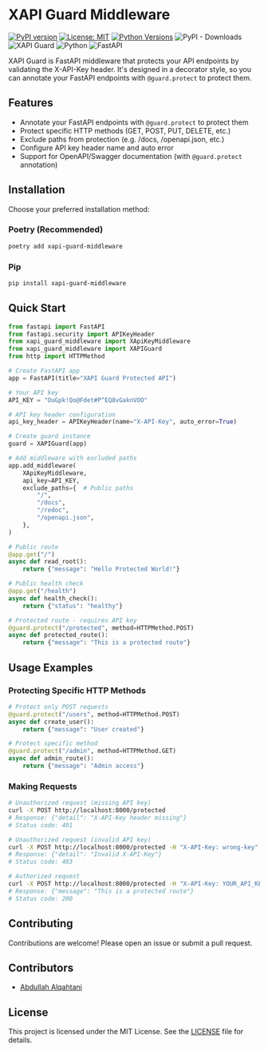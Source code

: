 # XAPI Guard Middleware

[![PyPI version](https://badge.fury.io/py/xapi-guard-middleware.svg)](https://badge.fury.io/py/xapi-guard-middleware)
[![License: MIT](https://img.shields.io/badge/License-MIT-yellow.svg)](https://opensource.org/licenses/MIT)
[![Python Versions](https://img.shields.io/pypi/pyversions/xapi-guard-middleware.svg)](https://pypi.org/project/xapi-guard-middleware/)
![PyPI - Downloads](https://img.shields.io/pypi/dm/xapi-guard-middleware)
![XAPI Guard](https://img.shields.io/badge/XAPI_Guard-0.1.3-blue)
![Python](https://img.shields.io/badge/Python-3.11-blue)
![FastAPI](https://img.shields.io/badge/FastAPI-0.109.0-blue)

XAPI Guard is FastAPI middleware that protects your API endpoints by validating the X-API-Key header. It's designed in a decorator style, so you can annotate your FastAPI endpoints with `@guard.protect` to protect them.

## Features

- Annotate your FastAPI endpoints with `@guard.protect` to protect them
- Protect specific HTTP methods (GET, POST, PUT, DELETE, etc.)
- Exclude paths from protection (e.g. /docs, /openapi.json, etc.)
- Configure API key header name and auto error
- Support for OpenAPI/Swagger documentation (with `@guard.protect` annotation)

## Installation

Choose your preferred installation method:

### Poetry (Recommended)
```bash
poetry add xapi-guard-middleware
```

### Pip
```bash
pip install xapi-guard-middleware
```

## Quick Start

```python
from fastapi import FastAPI
from fastapi.security import APIKeyHeader
from xapi_guard_middleware import XApiKeyMiddleware
from xapi_guard_middleware import XAPIGuard
from http import HTTPMethod

# Create FastAPI app
app = FastAPI(title="XAPI Guard Protected API")

# Your API key
API_KEY = "OuGpk!Qo@Fdet#P^EQ8vGaknVOO"

# API key header configuration
api_key_header = APIKeyHeader(name="X-API-Key", auto_error=True)

# Create guard instance
guard = XAPIGuard(app)

# Add middleware with excluded paths
app.add_middleware(
    XApiKeyMiddleware,
    api_key=API_KEY,
    exclude_paths={  # Public paths
        "/",
        "/docs",
        "/redoc",
        "/openapi.json",
    },
)

# Public route
@app.get("/")
async def read_root():
    return {"message": "Hello Protected World!"}

# Public health check
@app.get("/health")
async def health_check():
    return {"status": "healthy"}

# Protected route - requires API key
@guard.protect("/protected", method=HTTPMethod.POST)
async def protected_route():
    return {"message": "This is a protected route"}
```

## Usage Examples

### Protecting Specific HTTP Methods

```python
# Protect only POST requests
@guard.protect("/users", method=HTTPMethod.POST)
async def create_user():
    return {"message": "User created"}

# Protect specific method
@guard.protect("/admin", method=HTTPMethod.GET)
async def admin_route():
    return {"message": "Admin access"}
```

### Making Requests

```bash
# Unauthorized request (missing API key)
curl -X POST http://localhost:8000/protected
# Response: {"detail": "X-API-Key header missing"}
# Status code: 401

# Unauthorized request (invalid API key)
curl -X POST http://localhost:8000/protected -H "X-API-Key: wrong-key"
# Response: {"detail": "Invalid X-API-Key"}
# Status code: 403

# Authorized request
curl -X POST http://localhost:8000/protected -H "X-API-Key: YOUR_API_KEY"
# Response: {"message": "This is a protected route"}
# Status code: 200
```

## Contributing

Contributions are welcome! Please open an issue or submit a pull request.
## Contributors

- [Abdullah Alqahtani](https://github.com/anqorithm)

## License

This project is licensed under the MIT License. See the [LICENSE](LICENSE) file for details.
